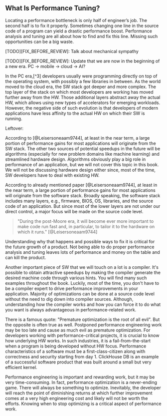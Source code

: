 ## What Is Performance Tuning?

Locating a performance bottleneck is only half of engineer’s job. The second half is to fix it properly. Sometimes changing one line in the source code of a program can yield a drastic performance boost. Performance analysis and tuning are all about how to find and fix this line. Missing such opportunities can be a big waste.

[TODO][FIX_BEFORE_REVIEW]: Talk about mechanical sympathy

[TODO][FIX_BEFORE_REVIEW]: Update that we are now in the beginning of a new era. PC -> mobile -> cloud -> AI?

In the PC era,[^3] developers usually were programming directly on top of the operating system, with possibly a few libraries in between. As the world moved to the cloud era, the SW stack got deeper and more complex. The top layer of the stack on which most developers are working has moved further away from the HW. Those additional layers abstract away the actual HW, which allows using new types of accelerators for emerging workloads. However, the negative side of such evolution is that developers of modern applications have less affinity to the actual HW on which their SW is running. 

Leftover:

According to [@Leisersoneaam9744], at least in the near term, a large portion of performance gains for most applications will originate from the SW stack. The other two sources of potential speedups in the future will be algorithms (especially for new problem domains like machine learning) and streamlined hardware design. Algorithms obviously play a big role in performance of an application, but we will not cover this topic in this book. We will not be discussing hardware design either since, most of the time, SW developers have to deal with existing HW.

According to already mentioned paper [@Leisersoneaam9744], at least in the near term, a large portion of performance gains for most applications will originate from the software stack. Broadly speaking, the software stack includes many layers, e.g., firmware, BIOS, OS, libraries, and the source code of an application. But since most of the lower layers are not under our direct control, a major focus will be made on the source code level.

> "During the post-Moore era, it will become ever more important to make code run fast and, in particular, to tailor it to the hardware on which it runs." [@Leisersoneaam9744]

Understanding why that happens and possible ways to fix it is critical for the future growth of a product. Not being able to do proper performance analysis and tuning leaves lots of performance and money on the table and can kill the product.

Another important piece of SW that we will touch on a lot is a compiler. It's possible to obtain attractive speedups by making the compiler generate the desired machine code through various hints. You will find many such examples throughout the book. Luckily, most of the time, you don't have to be a compiler expert to drive performance improvements in your application. Majority of optimizations can be done at a source code level without the need to dig down into compiler sources. Although, understanding how the compiler works and how you can force it to do what you want is always advantageous in performance-related work.

There is a famous quote: "Premature optimization is the root of all evil". But the opposite is often true as well. Postponed performance engineering work may be too late and cause as much evil as premature optimization. For developers working with performance-critical projects, it is crucial to know how underlying HW works. In such industries, it is a fail-from-the-start when a program is being developed without HW focus. Performance characteristics of a software must be a first-class-citizen along with correctness and security starting from day 1. ClickHouse DB is an example of a successful software product that was built around a small but very efficient kernel.

Performance engineering is important and rewarding work, but it may be very time-consuming. In fact, performance optimization is a never-ending game. There will always be something to optimize. Inevitably, the developer will reach the point of diminishing returns at which further improvement comes at a very high engineering cost and likely will not be worth the efforts. Knowing when to stop optimizing is a critical aspect of performance work. 